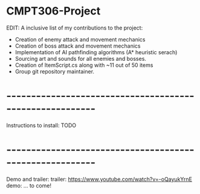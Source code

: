 # CMPT306-Project

EDIT: A inclusive list of my contributions to the project:
- Creation of enemy attack and movement mechanics
- Creation of boss attack and movement mechanics
- Implementation of AI pathfinding algorithms (A* heuristic serach)
- Sourcing art and sounds for all enemies and bosses.
- Creation of ItemScript.cs along with ~11 out of 50 items
- Group git repository maintainer.

# --------------------------------------------------------
Instructions to install:
TODO


# --------------------------------------------------------
Demo and trailer:
trailer: https://www.youtube.com/watch?v=-oQayukYrnE
demo: ... to come!


